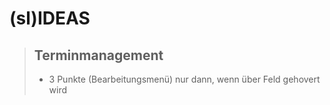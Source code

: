# (sl)IDEAS
> ## Terminmanagement
> - 3 Punkte (Bearbeitungsmenü) nur dann, wenn über Feld gehovert wird 